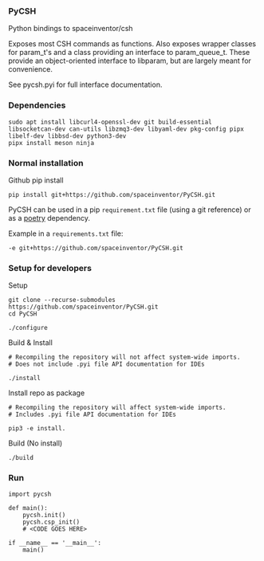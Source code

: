### PyCSH

Python bindings to spaceinventor/csh

Exposes most CSH commands as functions. 
Also exposes wrapper classes for param_t's and a class providing an interface to param_queue_t.
These provide an object-oriented interface to libparam, but are largely meant for convenience.

See pycsh.pyi for full interface documentation.

### Dependencies

```
sudo apt install libcurl4-openssl-dev git build-essential libsocketcan-dev can-utils libzmq3-dev libyaml-dev pkg-config pipx libelf-dev libbsd-dev python3-dev
pipx install meson ninja
```

### Normal installation

Github pip install
```
pip install git+https://github.com/spaceinventor/PyCSH.git
```

PyCSH can be used in a pip `requirement.txt` file (using a git reference) or as a [poetry](https://python-poetry.org/) dependency.

Example in a `requirements.txt` file:

```
-e git+https://github.com/spaceinventor/PyCSH.git
```

### Setup for developers

Setup
```
git clone --recurse-submodules https://github.com/spaceinventor/PyCSH.git 
cd PyCSH

./configure
```

Build & Install
```
# Recompiling the repository will not affect system-wide imports.
# Does not include .pyi file API documentation for IDEs

./install
```

Install repo as package
```
# Recompiling the repository will affect system-wide imports.
# Includes .pyi file API documentation for IDEs

pip3 -e install.
```

Build (No install)
```
./build
```

### Run
```
import pycsh

def main():
    pycsh.init()
    pycsh.csp_init()
    # <CODE GOES HERE>

if __name__ == '__main__':
    main()
```
